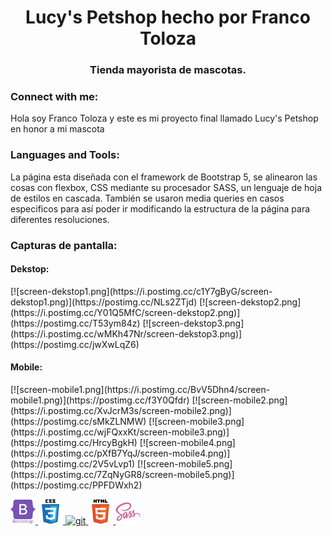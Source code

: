 <h1 align="center">Lucy's Petshop hecho por Franco Toloza</h1>
<h3 align="center">Tienda mayorista de mascotas.</h3>

<h3 align="left">Connect with me:</h3>
<p align="left">Hola soy Franco Toloza y este es mi proyecto final llamado Lucy's Petshop en honor a mi mascota
</p>

<h3 align="left">Languages and Tools:</h3>
<p align="left">La página esta diseñada con el framework de Bootstrap 5, se alinearon las cosas con flexbox, CSS mediante su procesador SASS, un lenguaje de hoja de estilos en cascada. También se usaron media queries en casos especificos para así poder ir modificando la estructura de la página para diferentes resoluciones.</p>
<h3 align="left">Capturas de pantalla:</h3>
<h4 align="left">Dekstop:</h4>
[![screen-dekstop1.png](https://i.postimg.cc/c1Y7gByG/screen-dekstop1.png)](https://postimg.cc/NLs2ZTjd)
[![screen-dekstop2.png](https://i.postimg.cc/Y01Q5MfC/screen-dekstop2.png)](https://postimg.cc/T53ym84z)
[![screen-dekstop3.png](https://i.postimg.cc/wMKh47Nr/screen-dekstop3.png)](https://postimg.cc/jwXwLqZ6)
<h4 align="left">Mobile:</h4>
[![screen-mobile1.png](https://i.postimg.cc/BvV5Dhn4/screen-mobile1.png)](https://postimg.cc/f3Y0Qfdr)
[![screen-mobile2.png](https://i.postimg.cc/XvJcrM3s/screen-mobile2.png)](https://postimg.cc/sMkZLNMW)
[![screen-mobile3.png](https://i.postimg.cc/wjFQxxKt/screen-mobile3.png)](https://postimg.cc/HrcyBgkH)
[![screen-mobile4.png](https://i.postimg.cc/pXfB7YqJ/screen-mobile4.png)](https://postimg.cc/2V5vLvp1)
[![screen-mobile5.png](https://i.postimg.cc/7ZqNyGR8/screen-mobile5.png)](https://postimg.cc/PPFDWxh2)


<p align="left"> <a href="https://getbootstrap.com" target="_blank" rel="noreferrer"> <img src="https://raw.githubusercontent.com/devicons/devicon/master/icons/bootstrap/bootstrap-plain-wordmark.svg" alt="bootstrap" width="40" height="40"/> </a> <a href="https://www.w3schools.com/css/" target="_blank" rel="noreferrer"> <img src="https://raw.githubusercontent.com/devicons/devicon/master/icons/css3/css3-original-wordmark.svg" alt="css3" width="40" height="40"/> </a> <a href="https://git-scm.com/" target="_blank" rel="noreferrer"> <img src="https://www.vectorlogo.zone/logos/git-scm/git-scm-icon.svg" alt="git" width="40" height="40"/> </a> <a href="https://www.w3.org/html/" target="_blank" rel="noreferrer"> <img src="https://raw.githubusercontent.com/devicons/devicon/master/icons/html5/html5-original-wordmark.svg" alt="html5" width="40" height="40"/> </a> <a href="https://sass-lang.com" target="_blank" rel="noreferrer"> <img src="https://raw.githubusercontent.com/devicons/devicon/master/icons/sass/sass-original.svg" alt="sass" width="40" height="40"/> </a> </p>

